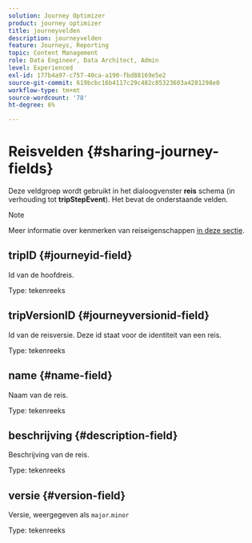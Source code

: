 ```yaml
---
solution: Journey Optimizer
product: journey optimizer
title: journeyvelden
description: journeyvelden
feature: Journeys, Reporting
topic: Content Management
role: Data Engineer, Data Architect, Admin
level: Experienced
exl-id: 177b4a97-c757-40ca-a190-fbd88169e5e2
source-git-commit: 619bcbc16b4117c29c482c85323603a4281298e0
workflow-type: tm+mt
source-wordcount: '78'
ht-degree: 6%

---
```


# Reisvelden {#sharing-journey-fields}

Deze veldgroep wordt gebruikt in het dialoogvenster **reis** schema (in verhouding tot **tripStepEvent**). Het bevat de onderstaande velden.


>[!NOTE]
>
>Meer informatie over kenmerken van reiseigenschappen [in deze sectie](../building-journeys/expression/journey-properties.md#journey-propertoes-fields).


## tripID {#journeyid-field}

Id van de hoofdreis.

Type: tekenreeks

## tripVersionID {#journeyversionid-field}

Id van de reisversie. Deze id staat voor de identiteit van een reis.

Type: tekenreeks

## name {#name-field}

Naam van de reis.

Type: tekenreeks

## beschrijving {#description-field}

Beschrijving van de reis.

Type: tekenreeks

## versie {#version-field}

Versie, weergegeven als `major`.`minor`

Type: tekenreeks
